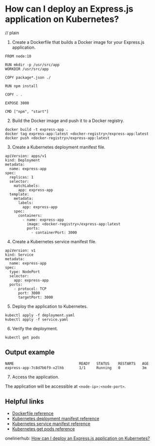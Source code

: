 # How can I deploy an Express.js application on Kubernetes?
// plain

1. Create a Dockerfile that builds a Docker image for your Express.js application.

```
FROM node:10

RUN mkdir -p /usr/src/app
WORKDIR /usr/src/app

COPY package*.json ./

RUN npm install

COPY . .

EXPOSE 3000

CMD ["npm", "start"]
```

2. Build the Docker image and push it to a Docker registry.

```
docker build -t express-app .
docker tag express-app:latest <docker-registry>/express-app:latest
docker push <docker-registry>/express-app:latest
```

3. Create a Kubernetes deployment manifest file.

```
apiVersion: apps/v1
kind: Deployment
metadata:
  name: express-app
spec:
  replicas: 1
  selector:
    matchLabels:
      app: express-app
  template:
    metadata:
      labels:
        app: express-app
    spec:
      containers:
        - name: express-app
          image: <docker-registry>/express-app:latest
          ports:
            - containerPort: 3000
```

4. Create a Kubernetes service manifest file.

```
apiVersion: v1
kind: Service
metadata:
  name: express-app
spec:
  type: NodePort
  selector:
    app: express-app
  ports:
    - protocol: TCP
      port: 3000
      targetPort: 3000
```

5. Deploy the application to Kubernetes.

```
kubectl apply -f deployment.yaml
kubectl apply -f service.yaml
```

6. Verify the deployment.

```
kubectl get pods
```

## Output example

```
NAME                              READY   STATUS    RESTARTS   AGE
express-app-7c8d7b6f9-x2lhb       1/1     Running   0          3m
```

7. Access the application.

The application will be accessible at `<node-ip>:<node-port>`.

## Helpful links

- [Dockerfile reference](https://docs.docker.com/engine/reference/builder/)
- [Kubernetes deployment manifest reference](https://kubernetes.io/docs/reference/generated/kubernetes-api/v1.17/#deployment-v1-apps)
- [Kubernetes service manifest reference](https://kubernetes.io/docs/reference/generated/kubernetes-api/v1.17/#service-v1-core)
- [Kubernetes get pods reference](https://kubernetes.io/docs/reference/generated/kubernetes-api/v1.17/#get-pods-list-v1-core)

onelinerhub: [How can I deploy an Express.js application on Kubernetes?](https://onelinerhub.com/expressjs/how-can-i-deploy-an-express-js-application-on-kubernetes)